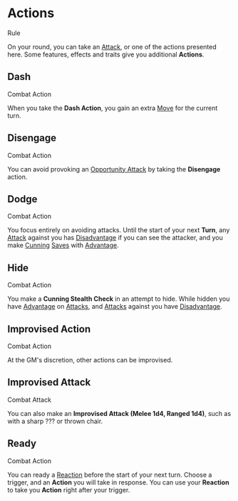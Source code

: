 # Actions

Rule

On your round, you can take an [Attack](../../pages/combat/attacks.md), or one of the actions presented here. Some features, effects and traits give you additional **Actions**.

<section class="small summaries">

<section class="summary">

## Dash

Combat Action

When you take the **Dash Action**, you gain an extra [Move](../../pages/combat/moves.md) for the current turn.

</section>

<section class="summary">

## Disengage

Combat Action

You can avoid provoking an [Opportunity Attack](../../pages/combat/reactions.md#opportunity-attack) by taking the **Disengage** action.

</section>

<section class="summary">

## Dodge

Combat Action

You focus entirely on avoiding attacks. Until the start of your next **Turn**, any [Attack](../pages/combat/attacks.md) against you has [Disadvantage](../pages/rules/advantage.md) if you can see the attacker, and you make [Cunning](../pages/characters/attributes.md#cunning) [Saves](../pages/rules/rolling/saves.md) with [Advantage](../pages/rules/advantage.md).

</section>

<section class="summary">

## Hide

Combat Action

You make a **Cunning Stealth Check** in an attempt to hide. While hidden you have [Advantage](../../pages/rules/advantage.md) on [Attacks](../../pages/combat/attacks.md), and [Attacks](../../pages/combat/attacks.md) against you have [Disadvantage](../../pages/rules/advantage.md).

</section>

<section class="summary">

## Improvised Action

Combat Action

At the GM's discretion, other actions can be improvised.

</section>

<section class="summary">

## Improvised Attack

Combat Attack

You can also make an **Improvised Attack (Melee 1d4, Ranged 1d4)**, such as with a sharp ??? or thrown chair.

</section>

<section class="summary">

## Ready

Combat Action

You can ready a [Reaction](../../pages/combat/reactions.md) before the start of your next turn. Choose a trigger, and an **Action** you will take in response. You can use your **Reaction** to take you **Action** right after your trigger.

</section>

</section>
